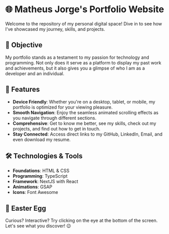 # 🌐 Matheus Jorge's Portfolio Website

Welcome to the repository of my personal digital space! Dive in to see how I've showcased my journey, skills, and projects.

## 🎯 Objective

My portfolio stands as a testament to my passion for technology and programming. Not only does it serve as a platform to display my past work and achievements, but it also gives you a glimpse of who I am as a developer and an individual.

## 🚀 Features

- **Device Friendly**: Whether you're on a desktop, tablet, or mobile, my portfolio is optimized for your viewing pleasure.
- **Smooth Navigation**: Enjoy the seamless animated scrolling effects as you navigate through different sections.
- **Comprehensive**: Get to know me better, see my skills, check out my projects, and find out how to get in touch.
- **Stay Connected**: Access direct links to my GitHub, LinkedIn, Email, and even download my resume.

## 🛠 Technologies & Tools

- **Foundations**: HTML & CSS
- **Programming**: TypeScript
- **Framework**: NextJS with React
- **Animations**: GSAP
- **Icons**: Font Awesome

## 🎁 Easter Egg

Curious? Interactive? Try clicking on the eye at the bottom of the screen. Let's see what you discover! 😉
